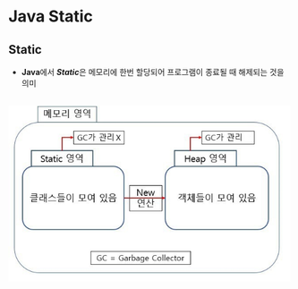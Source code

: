# Java Static

## Static 
 - **Java**에서 ***Static***은 메모리에 한번 할당되어 프로그램이 종료될 때 해제되는 것을 의미
 
 <br>
 
 <img align = "center" src = "../Image/StaticArea.jpg">
